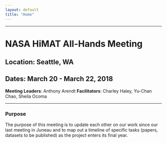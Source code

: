 ```yaml
---
layout: default
title: "Home"
---
```


---

# NASA HiMAT All-Hands Meeting

## Location: Seattle, WA

## Dates: March 20 - March 22, 2018

**Meeting Leaders**: Anthony Arendt
**Facilitators**: Charley Haley, Yu-Chan Chao, Sheila Ocoma

---

### Purpose

The purpose of this meeting is to update each other on our work since our last meeting in Juneau and to map out a timeline of specific tasks (papers, datasets to be published) as the project enters its final year.

